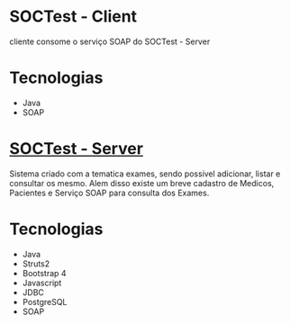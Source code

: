 # SOCTest - Client
cliente consome o serviço SOAP do SOCTest - Server

# Tecnologias
<ul>
  <li>Java</li>
  <li>SOAP</li>
</ul>

# <a href="https://github.com/denisbenjamim/soctest-server" target="_blank">SOCTest - Server</a>
Sistema criado com a tematica exames, sendo possivel adicionar, listar e consultar os mesmo. Alem disso existe um breve cadastro de Medicos, Pacientes e Serviço SOAP para consulta dos Exames.

# Tecnologias
<ul>
  <li>Java</li>
  <li>Struts2</li>
  <li>Bootstrap 4</li>
  <li>Javascript</li>
  <li>JDBC</li>
  <li>PostgreSQL</li>
  <li>SOAP</li>
</ul>
